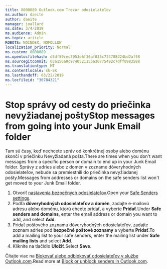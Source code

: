 ```yaml
---
title: 8000089 Outlook.com Trezor odosielateľov
ms.author: daeite
author: daeite
manager: joallard
ms.date: 3/4/2019
ms.audience: Admin
ms.topic: article
ROBOTS: NOINDEX, NOFOLLOW
localization_priority: Normal
ms.custom: 8000089
ms.openlocfilehash: d5df59cec3953e6f36af025c734708424bd2af58
ms.sourcegitcommit: 03a156a9c9740521155a30775492c7dff0982588
ms.translationtype: MT
ms.contentlocale: sk-SK
ms.lasthandoff: 03/22/2019
ms.locfileid: "30784321"
---
```

# <a name="stop-messages-from-going-into-your-junk-email-folder"></a><span data-ttu-id="c4342-102">Stop správy od cesty do priečinka nevyžiadanej pošty</span><span class="sxs-lookup"><span data-stu-id="c4342-102">Stop messages from going into your Junk Email folder</span></span>

<span data-ttu-id="c4342-103">Tam sú časy, keď nechcete správ od konkrétnej osoby alebo doménu skončí v priečinku Nevyžiadaná pošta.</span><span class="sxs-lookup"><span data-stu-id="c4342-103">There are times when you don't want messages from a specific person or domain to end up in your Junk Email folder.</span></span> <span data-ttu-id="c4342-104">Správy z adries alebo z domén v zozname dôveryhodných odosielateľov, nebude sa premiestnili do priečinka nevyžiadanej pošty.</span><span class="sxs-lookup"><span data-stu-id="c4342-104">Messages from addresses or domains on the safe senders list won't get moved to your Junk Email folder.</span></span>

1. <span data-ttu-id="c4342-105">Otvoriť [nastavenia bezpečných odosielateľov](https://go.microsoft.com/fwlink/?linkid=2035804).</span><span class="sxs-lookup"><span data-stu-id="c4342-105">Open your [Safe Senders settings](https://go.microsoft.com/fwlink/?linkid=2035804).</span></span>
2. <span data-ttu-id="c4342-106">Podľa **dôveryhodných odosielateľov a domén**, zadajte e-mailovú adresu alebo doménu, ktorú chcete pridať, a vyberte **Pridať**.</span><span class="sxs-lookup"><span data-stu-id="c4342-106">Under **Safe senders and domains**, enter the email address or domain you want to add, and select **Add**.</span></span>
3. <span data-ttu-id="c4342-107">Pridať poštového zoznamu dôveryhodných odosielateľov, zadajte zoznam adries pod **bezpečné poštové zoznamy** a vyberte **Pridať**.</span><span class="sxs-lookup"><span data-stu-id="c4342-107">To add a mailing list to your safe senders, enter the mailing list under **Safe mailing lists** and select **Add**.</span></span>
4. <span data-ttu-id="c4342-108">Kliknite na tlačidlo **Uložiť**.</span><span class="sxs-lookup"><span data-stu-id="c4342-108">Select **Save**.</span></span>

<span data-ttu-id="c4342-109">Čítajte viac na [Blokovať alebo odblokovať odosielateľov v službe Outlook.com](https://support.office.com/article/afba1c94-77bb-4f50-8b85-057cf52f4d5e).</span><span class="sxs-lookup"><span data-stu-id="c4342-109">Read more at [Block or unblock senders in Outlook.com](https://support.office.com/article/afba1c94-77bb-4f50-8b85-057cf52f4d5e).</span></span>